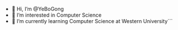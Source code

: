 - 👋 Hi, I’m @YeBoGong
- 👀 I’m interested in Computer Science
- 🌱 I’m currently learning Computer Science at Western University```
<!-- - 📫 How to reach me
Instagram: yb.gong_
--->


<!---
YeBoGong/YeBoGong is a ✨ special ✨ repository because its `README.md` (this file) appears on your GitHub profile.
You can click the Preview link to take a look at your changes.
--->
